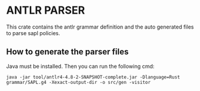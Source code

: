 # ANTLR PARSER

This crate contains the antlr grammar definition and the auto generated files to parse sapl policies.

## How to generate the parser files

Java must be installed. Then you can run the following cmd:

```
java -jar tool/antlr4-4.8-2-SNAPSHOT-complete.jar -Dlanguage=Rust grammar/SAPL.g4 -Xexact-output-dir -o src/gen -visitor
```

